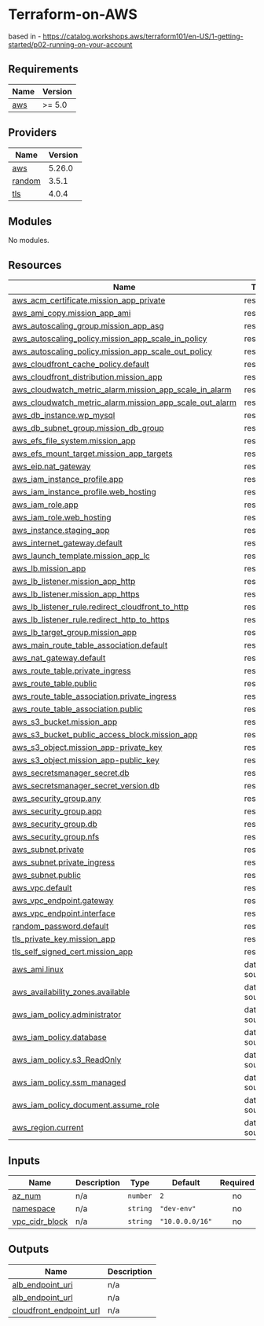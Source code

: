 # Terraform-on-AWS
based in - https://catalog.workshops.aws/terraform101/en-US/1-getting-started/p02-running-on-your-account

<!-- BEGINNING OF PRE-COMMIT-TERRAFORM DOCS HOOK -->
## Requirements

| Name | Version |
|------|---------|
| <a name="requirement_aws"></a> [aws](#requirement\_aws) | >= 5.0 |

## Providers

| Name | Version |
|------|---------|
| <a name="provider_aws"></a> [aws](#provider\_aws) | 5.26.0 |
| <a name="provider_random"></a> [random](#provider\_random) | 3.5.1 |
| <a name="provider_tls"></a> [tls](#provider\_tls) | 4.0.4 |

## Modules

No modules.

## Resources

| Name | Type |
|------|------|
| [aws_acm_certificate.mission_app_private](https://registry.terraform.io/providers/hashicorp/aws/latest/docs/resources/acm_certificate) | resource |
| [aws_ami_copy.mission_app_ami](https://registry.terraform.io/providers/hashicorp/aws/latest/docs/resources/ami_copy) | resource |
| [aws_autoscaling_group.mission_app_asg](https://registry.terraform.io/providers/hashicorp/aws/latest/docs/resources/autoscaling_group) | resource |
| [aws_autoscaling_policy.mission_app_scale_in_policy](https://registry.terraform.io/providers/hashicorp/aws/latest/docs/resources/autoscaling_policy) | resource |
| [aws_autoscaling_policy.mission_app_scale_out_policy](https://registry.terraform.io/providers/hashicorp/aws/latest/docs/resources/autoscaling_policy) | resource |
| [aws_cloudfront_cache_policy.default](https://registry.terraform.io/providers/hashicorp/aws/latest/docs/resources/cloudfront_cache_policy) | resource |
| [aws_cloudfront_distribution.mission_app](https://registry.terraform.io/providers/hashicorp/aws/latest/docs/resources/cloudfront_distribution) | resource |
| [aws_cloudwatch_metric_alarm.mission_app_scale_in_alarm](https://registry.terraform.io/providers/hashicorp/aws/latest/docs/resources/cloudwatch_metric_alarm) | resource |
| [aws_cloudwatch_metric_alarm.mission_app_scale_out_alarm](https://registry.terraform.io/providers/hashicorp/aws/latest/docs/resources/cloudwatch_metric_alarm) | resource |
| [aws_db_instance.wp_mysql](https://registry.terraform.io/providers/hashicorp/aws/latest/docs/resources/db_instance) | resource |
| [aws_db_subnet_group.mission_db_group](https://registry.terraform.io/providers/hashicorp/aws/latest/docs/resources/db_subnet_group) | resource |
| [aws_efs_file_system.mission_app](https://registry.terraform.io/providers/hashicorp/aws/latest/docs/resources/efs_file_system) | resource |
| [aws_efs_mount_target.mission_app_targets](https://registry.terraform.io/providers/hashicorp/aws/latest/docs/resources/efs_mount_target) | resource |
| [aws_eip.nat_gateway](https://registry.terraform.io/providers/hashicorp/aws/latest/docs/resources/eip) | resource |
| [aws_iam_instance_profile.app](https://registry.terraform.io/providers/hashicorp/aws/latest/docs/resources/iam_instance_profile) | resource |
| [aws_iam_instance_profile.web_hosting](https://registry.terraform.io/providers/hashicorp/aws/latest/docs/resources/iam_instance_profile) | resource |
| [aws_iam_role.app](https://registry.terraform.io/providers/hashicorp/aws/latest/docs/resources/iam_role) | resource |
| [aws_iam_role.web_hosting](https://registry.terraform.io/providers/hashicorp/aws/latest/docs/resources/iam_role) | resource |
| [aws_instance.staging_app](https://registry.terraform.io/providers/hashicorp/aws/latest/docs/resources/instance) | resource |
| [aws_internet_gateway.default](https://registry.terraform.io/providers/hashicorp/aws/latest/docs/resources/internet_gateway) | resource |
| [aws_launch_template.mission_app_lc](https://registry.terraform.io/providers/hashicorp/aws/latest/docs/resources/launch_template) | resource |
| [aws_lb.mission_app](https://registry.terraform.io/providers/hashicorp/aws/latest/docs/resources/lb) | resource |
| [aws_lb_listener.mission_app_http](https://registry.terraform.io/providers/hashicorp/aws/latest/docs/resources/lb_listener) | resource |
| [aws_lb_listener.mission_app_https](https://registry.terraform.io/providers/hashicorp/aws/latest/docs/resources/lb_listener) | resource |
| [aws_lb_listener_rule.redirect_cloudfront_to_http](https://registry.terraform.io/providers/hashicorp/aws/latest/docs/resources/lb_listener_rule) | resource |
| [aws_lb_listener_rule.redirect_http_to_https](https://registry.terraform.io/providers/hashicorp/aws/latest/docs/resources/lb_listener_rule) | resource |
| [aws_lb_target_group.mission_app](https://registry.terraform.io/providers/hashicorp/aws/latest/docs/resources/lb_target_group) | resource |
| [aws_main_route_table_association.default](https://registry.terraform.io/providers/hashicorp/aws/latest/docs/resources/main_route_table_association) | resource |
| [aws_nat_gateway.default](https://registry.terraform.io/providers/hashicorp/aws/latest/docs/resources/nat_gateway) | resource |
| [aws_route_table.private_ingress](https://registry.terraform.io/providers/hashicorp/aws/latest/docs/resources/route_table) | resource |
| [aws_route_table.public](https://registry.terraform.io/providers/hashicorp/aws/latest/docs/resources/route_table) | resource |
| [aws_route_table_association.private_ingress](https://registry.terraform.io/providers/hashicorp/aws/latest/docs/resources/route_table_association) | resource |
| [aws_route_table_association.public](https://registry.terraform.io/providers/hashicorp/aws/latest/docs/resources/route_table_association) | resource |
| [aws_s3_bucket.mission_app](https://registry.terraform.io/providers/hashicorp/aws/latest/docs/resources/s3_bucket) | resource |
| [aws_s3_bucket_public_access_block.mission_app](https://registry.terraform.io/providers/hashicorp/aws/latest/docs/resources/s3_bucket_public_access_block) | resource |
| [aws_s3_object.mission_app-private_key](https://registry.terraform.io/providers/hashicorp/aws/latest/docs/resources/s3_object) | resource |
| [aws_s3_object.mission_app-public_key](https://registry.terraform.io/providers/hashicorp/aws/latest/docs/resources/s3_object) | resource |
| [aws_secretsmanager_secret.db](https://registry.terraform.io/providers/hashicorp/aws/latest/docs/resources/secretsmanager_secret) | resource |
| [aws_secretsmanager_secret_version.db](https://registry.terraform.io/providers/hashicorp/aws/latest/docs/resources/secretsmanager_secret_version) | resource |
| [aws_security_group.any](https://registry.terraform.io/providers/hashicorp/aws/latest/docs/resources/security_group) | resource |
| [aws_security_group.app](https://registry.terraform.io/providers/hashicorp/aws/latest/docs/resources/security_group) | resource |
| [aws_security_group.db](https://registry.terraform.io/providers/hashicorp/aws/latest/docs/resources/security_group) | resource |
| [aws_security_group.nfs](https://registry.terraform.io/providers/hashicorp/aws/latest/docs/resources/security_group) | resource |
| [aws_subnet.private](https://registry.terraform.io/providers/hashicorp/aws/latest/docs/resources/subnet) | resource |
| [aws_subnet.private_ingress](https://registry.terraform.io/providers/hashicorp/aws/latest/docs/resources/subnet) | resource |
| [aws_subnet.public](https://registry.terraform.io/providers/hashicorp/aws/latest/docs/resources/subnet) | resource |
| [aws_vpc.default](https://registry.terraform.io/providers/hashicorp/aws/latest/docs/resources/vpc) | resource |
| [aws_vpc_endpoint.gateway](https://registry.terraform.io/providers/hashicorp/aws/latest/docs/resources/vpc_endpoint) | resource |
| [aws_vpc_endpoint.interface](https://registry.terraform.io/providers/hashicorp/aws/latest/docs/resources/vpc_endpoint) | resource |
| [random_password.default](https://registry.terraform.io/providers/hashicorp/random/latest/docs/resources/password) | resource |
| [tls_private_key.mission_app](https://registry.terraform.io/providers/hashicorp/tls/latest/docs/resources/private_key) | resource |
| [tls_self_signed_cert.mission_app](https://registry.terraform.io/providers/hashicorp/tls/latest/docs/resources/self_signed_cert) | resource |
| [aws_ami.linux](https://registry.terraform.io/providers/hashicorp/aws/latest/docs/data-sources/ami) | data source |
| [aws_availability_zones.available](https://registry.terraform.io/providers/hashicorp/aws/latest/docs/data-sources/availability_zones) | data source |
| [aws_iam_policy.administrator](https://registry.terraform.io/providers/hashicorp/aws/latest/docs/data-sources/iam_policy) | data source |
| [aws_iam_policy.database](https://registry.terraform.io/providers/hashicorp/aws/latest/docs/data-sources/iam_policy) | data source |
| [aws_iam_policy.s3_ReadOnly](https://registry.terraform.io/providers/hashicorp/aws/latest/docs/data-sources/iam_policy) | data source |
| [aws_iam_policy.ssm_managed](https://registry.terraform.io/providers/hashicorp/aws/latest/docs/data-sources/iam_policy) | data source |
| [aws_iam_policy_document.assume_role](https://registry.terraform.io/providers/hashicorp/aws/latest/docs/data-sources/iam_policy_document) | data source |
| [aws_region.current](https://registry.terraform.io/providers/hashicorp/aws/latest/docs/data-sources/region) | data source |

## Inputs

| Name | Description | Type | Default | Required |
|------|-------------|------|---------|:--------:|
| <a name="input_az_num"></a> [az\_num](#input\_az\_num) | n/a | `number` | `2` | no |
| <a name="input_namespace"></a> [namespace](#input\_namespace) | n/a | `string` | `"dev-env"` | no |
| <a name="input_vpc_cidr_block"></a> [vpc\_cidr\_block](#input\_vpc\_cidr\_block) | n/a | `string` | `"10.0.0.0/16"` | no |

## Outputs

| Name | Description |
|------|-------------|
| <a name="output_alb_endpoint_uri"></a> [alb\_endpoint\_uri](#output\_alb\_endpoint\_uri) | n/a |
| <a name="output_alb_endpoint_url"></a> [alb\_endpoint\_url](#output\_alb\_endpoint\_url) | n/a |
| <a name="output_cloudfront_endpoint_url"></a> [cloudfront\_endpoint\_url](#output\_cloudfront\_endpoint\_url) | n/a |
<!-- END OF PRE-COMMIT-TERRAFORM DOCS HOOK -->